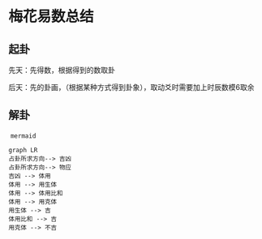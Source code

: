 # 梅花易数总结

## 起卦

先天：先得数，根据得到的数取卦

后天：先的卦画，（根据某种方式得到卦象），取动爻时需要加上时辰数模6取余

## 解卦

​	```mermaid  ```

~~~mermaid
graph LR 
占卦所求方向--> 吉凶
占卦所求方向--> 物应
吉凶 --> 体用
体用 --> 用生体
体用 --> 体用比和
体用 --> 用克体
用生体 --> 吉
体用比和 --> 吉
用克体 --> 不吉
~~~

